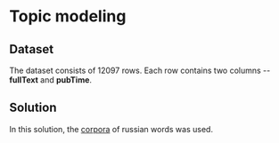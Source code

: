 # Topic modeling

## Dataset

The dataset consists of 12097 rows. Each row contains two columns -- **fullText** and **pubTime**.

## Solution

In this solution, the [corpora](https://www.kaggle.com/datasets/rtatman/opencorpora-russian) of russian words was used.